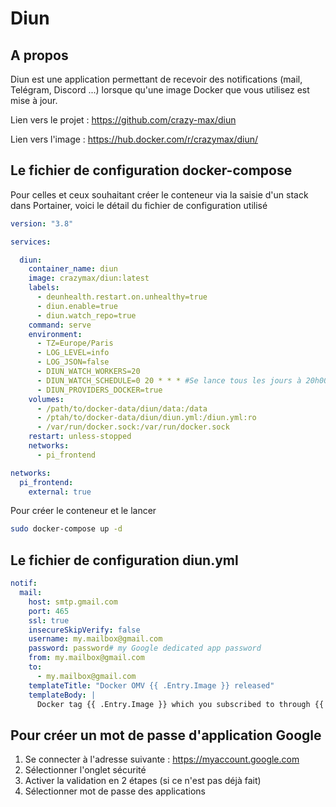 # Diun



## A propos

Diun est une application permettant de recevoir des notifications (mail, Telégram, Discord ...) lorsque qu'une image Docker que vous utilisez est mise à jour.



Lien vers le projet : https://github.com/crazy-max/diun

Lien vers l'image : https://hub.docker.com/r/crazymax/diun/



## Le fichier de configuration docker-compose

Pour celles et ceux souhaitant créer le conteneur via la saisie d'un stack dans Portainer, voici le détail du fichier de configuration utilisé

```yaml
version: "3.8"

services:

  diun:
    container_name: diun
    image: crazymax/diun:latest
    labels:
      - deunhealth.restart.on.unhealthy=true
      - diun.enable=true
      - diun.watch_repo=true
    command: serve
    environment:
      - TZ=Europe/Paris
      - LOG_LEVEL=info
      - LOG_JSON=false
      - DIUN_WATCH_WORKERS=20
      - DIUN_WATCH_SCHEDULE=0 20 * * * #Se lance tous les jours à 20h00
      - DIUN_PROVIDERS_DOCKER=true
    volumes:
      - /path/to/docker-data/diun/data:/data
      - /ptah/to/docker-data/diun/diun.yml:/diun.yml:ro
      - /var/run/docker.sock:/var/run/docker.sock
    restart: unless-stopped
    networks:
      - pi_frontend

networks:
  pi_frontend:
    external: true
```

Pour créer le conteneur et le lancer

````bash
sudo docker-compose up -d
````



## Le fichier de configuration diun.yml

```yaml
notif:
  mail:
    host: smtp.gmail.com
    port: 465
    ssl: true
    insecureSkipVerify: false
    username: my.mailbox@gmail.com
    password: password# my Google dedicated app password
    from: my.mailbox@gmail.com
    to:
      - my.mailbox@gmail.com
    templateTitle: "Docker OMV {{ .Entry.Image }} released"
    templateBody: |
      Docker tag {{ .Entry.Image }} which you subscribed to through {{ .Entry.Provider }} provider has been released.
```



## Pour créer un mot de passe d'application Google

1. Se connecter à l'adresse suivante : https://myaccount.google.com
2. Sélectionner l'onglet sécurité
3. Activer la validation en 2 étapes (si ce n'est pas déjà fait)
4. Sélectionner mot de passe des applications
